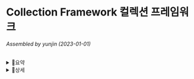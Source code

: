  # Collection Framework 컬렉션 프레임워크 
_Assembled by yunjin (2023-01-01)_

</br>

<details>
<summary>🔎요약</summary>
<div markdown="1">

#### 🕵🏻‍♂️ Collection Framework 
> - `다수의 객체(데이터)를 다루기 위함` 
> 	
> #### Collection
> - 사전적의미론 여러 객체(데이터)를 모아 놓은 것을 의미함
> - `List, et의 공통 부분만 뽑아 놓은 Collection 인터페이스`라고함 (Map 제외)
> - List, Set은 Collection의 자손이기 때문에 collection 인터페이스가 가지고 있는 모든 메서드를 가지고 있음
> - Collection 인터페이스를 구현한 클래스를 List, Set 이라고 보면 됨
> 
> #### Framework
> - 프로그램을 만들 때 정해진 툴

#### List, Set, Map 간단 정리
> - `데이터를 다루기 위한 컬렉션 프레임워크`의 핵심 인터페이스는 크게 3가지 존재
> #### List 
> - `순서 유지O, 중복 허용 O`
> - ArrayList, LinkedList (List 인터페이스를 구현한 핵심 클래스)
>
> #### Set
> - `순서 유지X, 중복 허용 X`
> - HashSet, TreeSet (Set 인터페이스를 구현한 핵심 클래스)
> - 집합과 관련된 메서드 존재  
>	→ addAll(합집합), containsAll(부분집합), removeAll(차집합), retainAll(교집합)
> 
> #### Map
> - `순서 유지X, Key-중복 허용 X, Value-중복 허용 O`
> - HashMap, TreeMap (Map인터페이스를 구현한 핵심 클래스)
> - LinkedHashMap은 순서가 있음
> - HashMap 동기화 X, HashTable 동기화 O (13장 쓰레드)
> - entrySet() key-value 쌍을 Map.Entry타입의 객체로 저장함
> - values() return 타입이 Collection    
>	→ Collectoin은 List, Set 모두 포함되어 있어서 중복이 있어도 되고, 없어도 됨
>	
> #### 자료구조
> - 이 외에도 여러가지 컬렉션에 있고 `데이터를 잘 다루기 위해서는 어떤 식으로 저장 해야 되는 지 어떤 구조로 저장해야 되는 지` 정리해 놓은 학문이 자료구조임
> - 모든 Data Structure는 배열(연속)/연결(비연속)기반으로 되어 있음	
> 
</div>
</details>
 
<details>
<summary>🔎상세</summary>
<div markdown="1">     
	
#### 🕵🏻‍♀️ Collection Framework 
> - 다수의 객체(데이터)를 다루기 위함 
> - 정형화된 lib를 이용해 수월한 프로그래밍 하기 위함 
> - 프레임워크를 사용하면 생산성이 올라가고, 유지보수에 용이함 
> - java.util 패키지에 포함되어 있고, jdk1.2부터 제공되어 있음 
> - 검색, 저장, 정렬, 삭제 
>
> ##### Collection 기본 메서드
> - add(), remove(), size(), isEmpty(), iterator(), clear(), equals(), hashCode(), toArray(), contains(), retain() 등
> 
> ##### [`+여기서 잠깐`]() 객체를 다룬 다는 것은?   	
>  - 데이터를 저장,삭제,검색,정렬을 하는 것을 의미함    
>
> ##### [`+여기서 잠깐`]() 객체를 다룬 다는 것은?  	 
>  - lib란 : 기능을 의미   	 
>	
> #### List, Set, Map 
> - List : 순서가 있고 데이터의 중복 허용함    
> 	→ 구현 클래스 : ArrayList, LinkedList, Stack, Vector 등
> - Set : 순서를 유지하지 않고 데이터의 중복 허용안함   
> 	→ 구현 클래스 : HashSet, TreeSet 등  
> - Map : 키(key)와 값(value)이 한 쌍으로 이루어진 데이터 집합   
>	순서는 유지하지 않음. 키는 중복 허용하지 않고, 값은 중복을 허용함   
> 	→ 구현 클래스 : HashMap, TreeMap, HashTable, Properties 등 
> - List, Set의 공통 부분을 뽑아서 Collection이라는 인터페이스를 따로 정의함
> 
> 
> #### Collection
> - 여러 객체(데이터)를 모아 놓은 것을 의미
> 
> #### Framework
> - 프로그램을 만들 때 정해진 툴
> 
#### List 
>
>
>                      List
>        ↗              ↑             ↖
>     Vector(old) | *ArrayList(new) | *LinkedList
>        ↑
>     Statck
>	
> - Vector(old) ≒ ArrayList(new)    
> - Vector(old) : 동기화 O
> - ArrayList(new) : 동기화 X   
> - List 인터페이스는 순서 유지 O, 중복 허용 O  
>     
> #### 메서드
> - 추가 add, 
> - 삭제 remove
> - 검색 indexOf, lastIndexOf
> - 변경 set
> - 정렬 sort
> - 읽기 get, subList
> 
> #### ArrayList (배열기반)
>> - List 인터페이스 구현함   
>>	→ List가 붙으면 List 인터페이스 구현했구나 알 수 있음
>> - 저장 순서가 유지되고, 중복을 허용함
>> - Array 배열로 데이터 저장공간은 배열을 사용함 (배열기반)		
>> - 배열을 한번 생성하면 길이 못바꿈 (배열의 길이 불변)     
>>	→ 배열의 길이가 넉넉하지 못하면 배열을 새로 생성해서 복사해서 넣어야 하기 때문에 성능이 떨어짐
>> 
>> #### Vector
>>> - Vector 클래스를 안을 보면 객체배열이 있고, 자체적으로 동기화 처리 되어 있음  
>>> - Object[] 객체배열에는 모든 객체의 배열을 저장할 수 있음 (다형성)    
>>> 	→ 다형성 : 조상 타입의 참조변수로 자손 객체를 다를 수 있음 
>> 
>> #### Array 장단점
>>> ##### 장점
>>> - 순차적인 데이터 추가/삭제 빠름 (끝에 추가, 삭제) 
>>> - 배열은 구조가 간단하고, 데이터를 읽는 데 걸리는 시간(접근시간, access time)이 짧음  
>>> ##### 단점	
>>> - 크기변경 불가, 데이터 중간에 조작하는 추가/삭제 시간 많이 걸림 	
>>> - 비순차적인 데이터의 추가, 변경, 삭제 시간이 많이 걸림 
>>> * 크기를 변경해야 하는 경우 (새로운 배열 생성 후 데이터 복사)  
>>> 	1. 더 큰 배열 생성 
>>> 	2. 내용 복사 
>>> 	3. 참조변경 
>>> * 크기 변경을 피하기 위해 충분히 큰 배열을 생성하면, 메모리 낭비됨
> 
>  #### LinkedList (연결기반) 
>> - 배열의 단점을 보완
>> - 불연속적 (불연속적으로 존재하는 데이터를 연결, 노드마다 연결)
>> - 다음요소, 다음노드만 참조함 (next)
>> 
>> ##### 장점
>> - 변경에 유리
>> - 데이터의 추가 (한 번의 노드객체 생성과 두 번의 참조변경만으로 가능)	
>> - 데이터의 삭제 (한 번의 참조변경만으로 가능)
>>
>> ##### 단점	
>> - 접근성이 나쁨
> 
> #### Doubly LinkedList (이중 연결리스트)
>> - 연결리스트 단점을 보완해 접근성을 향상 시킴
>> - 장점 : 접근성 향상, 바로 앞뒤 이동 좋음. 이전/다음 노드 참조 (next, previous)
>> - 단점 : 한번에 2-3개 요소를 건너 뛸 수 없음
> 
> #### Doubly Circular LinkedList (이중 원형 연결리스트)
>> - 맨 앞/뒤 요소 연결됨 (ex, TV채널 0번, 99번..)  
>> - 이중 연결리스트로 구현되어 있음  
> 
> #### ArrayList vs LinkedList 성능비교
>> - 순차 데이터 추가/삭제 : ArrayList 승
>> - 비순차 데이터 추가/삭제 : LinkedList 승 (20배 차이)
>> - 접근시간 : ArrayList 승   
>>   → 인덱스가 n인 데이터의 주소(접근시간) = 배열의 주소 + n*데이터 타입의 크기 
>> 
>> |**Collection**|읽기(접근시간)|변경(추가/삭제)|단점|비고|
>> |:---:|---:|---|:---|:---|
>> |ArrayList|⭐빠름|느림(순차적인 추가/삭제 빠름⭐)|비효율적인 메모리 사용|배열기반,순차적,연속적
>> |LinkedList|느림|빠름⭐|데이터가 많을 수록 접근성이 떨어짐|연결기반,비순차적,비연속
>> 
>> * ArrayList 비효율적인 메모리 사용   
>>	→ 성능을 높히기 위해서 배열의 크기를 높게 잡을 때, 배열의 단점이 복사/이동이 문제임   
>>	그걸 적게 일어나게 하려면 크기를 크게 잡아야 해서 비효율적임
>
> #### Stack
>> - LIFO 구조 (Last In First Out)   
>> - 마지막에 저장된 것을 제일 먼저 꺼내게 됨
>> - 제일 처음 저장된 것을 마지막에 꺼내게 됨  
>> - 저장(push), 추출(pop)   
>> - 스택을 구현할 때 배열(Array) 적합함  
>>	→ 이유? 순차적인 추가/삭제에 용이하기 때문 
>>  	
>> #### 메서드  
>> - boolean empty() : 스택이 비어있는 지 알려줌  
>> - Object peek() : 스택의 맨 위에 저장된 객체 반환. Exception 발생 (try-catch체크)  
>> - Object pop() : 스택 맨 위에 저장된 객체를 반환. Exception 발생 (try-catch체크)  
>> - Object push(Object item) : 스택에 객체를 저장  
>> - int search(Object o) : 객체를 찾아 위치 반환, 못찾으면 -1 (배열과 달리 위치는 0이 아닌 1부터 시작)  
>> - `스택은 클래스임(구현체)`. 큐는 인터페이스  
> 
> #### Queue(큐)
>> - FIFO 구조 (First In First Out)
>> - 제일 먼저 저장한 것을 제일 먼저 꺼내게 됨  
>> - 마지막에 저장된 것이 마지막에 꺼내게 됨  
>> - 저장(offer), 추출(poll) 
>> 
>> - 큐를 구현할 때 배열(LinkedList) 적합함    
>>	→ 이유? 요소를 삭제하면 앞뒤 자리 이동없이 주소만 연결해주면 되기 때문에 링크드리스트가 용이함   
>> #### 메서드
>> - boolean add() : 추가, 저장공간 부족하면 Exception 발생 (try-catch체크)
>> - Object  remove() : 삭제, 비어있으면 Exception 발생 (try-catch체크)
>> - Object element() :  삭제없이 요소를 읽어옴. Exception 발생
>> - boolean offer(Object o) : 큐에 객체를 저장
>> - Object poll() : 삭제, 비어 있으면 null 반환 (if로 null 체크)
>> - Object peek() : 삭제없이 요소를 읽어온다. 큐가 비어 있으면 null 반환
>> - `큐는 인터페이스`이다. 그러므로 큐를 구현하는 방법은
>>	1. Queue 직접구현
>>	2. Queue 구현한 클래스 사용 ex) queue q = new LinkedList(); 
> #### Stack vs Queue 비교
>> |**List**|구현체|장단점| 
>> |:---:|:---|:---| 
>> |Stack|ArrayList 구현하는 게 유리함|중간에 추가와 삭제하면 자리 이동해야되서 비효율적 
>> |Queue|LinkedList 사용하면 적합함|중간에 추가와 삭제할 때 자리이동 안해도 되서 유리함	 
>
>
#### 🕵 Collection Framework 데이터 읽기  
> #### Iterator, ListIterator, Enumeration  
>> - 컬렉션에 저장된 데이터를 읽는데 사용되는 `인터페이스`   
>> - 컬렉션 종류마다 읽어오는 방법이 다른데 iterator의 `표준화`된 방법을 통해 요소를 읽어옴  
>> - Enumeration은 Iterator의 구버전   
>> 	
>> #### 메서드  
>> - boolean hasNext() : 읽어 올 요소가 남아있는 지 확인함  
>> - Object next() : 다음 요소를 읽어 옴  
>	
> #### Iterator 
>> - Iterator는 단반향으로 데이터를 읽음
>> - `컬렉션(List/Set/Map)마다 구조가 달라 읽어오는 방법이 다름`  
>>	→  `저장된 요소들을 읽어오는 방법을 Iterator로 표준화 한 것` 
>	
> #### Iterator (1회용)	
>> - Iterator는 `1회용`이라 다 쓰고 나면 다시 얻어와야 해서 `새로운 Iterator를 만들`어야 함  
>> ```    
>> ListIterator it = tmp.listIterator();
>>
>> while(it.hasNext()) {
>>      System.out.println(++i + "." + it.next());
>> }
>>
>>
>> ListIterator it2 = tmp.listIterator();
>>
>> while(it2.hasNext()) {
>>      System.out.println(++i + "." + it2.next());
>> }  
>> ```
>	
> #### ListIterator 양방향
>> - ListIterator는 `양방향`으로 데이터를 읽어 옴
>> - 이전 요소 읽어올 수 있음 
>> - ex) LinkedList 데이터 요소를 읽어 올 때 listIterator() 메서드를 이용함 	
> 
> #### Map
>> - `Collection 자손이 아니기 때문에 Iterator 메서드가 없음`
>> - Map에서 데이터를 불러오려면 (Set type)KeySet(), (Set type)entrySet(), (Collections)values() 호출
>> 
>> #### 메서드 
>> - keySet() 
>> - entrySet()  
>> - values()    
>>	→ `KeySet(), entrySet(), values()를 이용해 Set(KeySet,entrySet)이나 Collection(values) 얻어 온 후 Iterator를 호출`해야 함 
>>	
>> ##### [`+여기서 잠깐`]() entry란?   
>> 	- k,v 한쌍을 의미함   
> 
> 
> #### Array 
>> - 배열을 다루기 편리한 메서드(static) 제공 
>> - Objects, Collections, Math  
>> 	→ util 클래스라고 부름
>> 
>> #### 배열의 출력 
>> - toString() 
>> 
>> #### 배열의 복사 
>> - copyOf() // end 
>> - copyOfRange() // from-to범위 
>> 
>> #### 배열 채우기 
>> - fill() // 특정값을 채움 
>> - setAll() // 람다식을 이용해서 채움
>> 
>> #### 배열의 정렬과 검색   
>> - sort()   
>> - binarySearch()   
>>	→ 이진탐색(이진검색/이분검색)은 정렬 되어 있을 때만 가능함  
>>	→ 1. 정렬(sort) 2. binarySearch() 메서드 사용  
>> - 순차검색(탐색)  
>>	→ 순서대로 찾음   
>> #### 다차원 배열의 출력  
>> - deepToString() 
>> - deepEquals() 
> 
> 
> ### List vs 배열 차이 
>> List : 읽기 전용 
>> Array : 읽기, 변경 가능 
>> ``` 	
>> 읽기전용
>> List list = Arrays.asList(new Integer[]{1,2,3,4,5,});
>> List list = Arrays.asList(1,2,3,4,5)
>> 
>> 
>> 변경가능
>> List list = new ArrayList(Arrays.asList(1,2,3,4,5));
>> ``` 
>
>	
> #### Comparator와 Comparable
>> - `정렬기준 제공하는 인터페이스` 
>> - 객체 정렬에 필요한 메서드(정렬기준)를 정의한 인터페이스  
>> ※ 인터페이스로 기본클래스에 구현된 경우도 있고 추가 구현 시, 추상메서드만 존재하여 오버라이딩 해야함  
>> 
>> #### Comparator 
>> - int compare(Object o1, Object o2); // o1,o2 두 객체 비교  
>> - boolean equals(Object obj); // 오버라이딩  
>> 
>> #### Comparable  
>> - int compareTo(Object o); // 주어진 객체 o와 자신(this) 비교   
>> 
>> #### compare()와 compareTo() 메서드  
>> - 두 대상을 비교 후 결과에 따라 같으면 0, 왼쪽이 크면 양수, 오른쪽 크면 -1로 반환 
>> - ex) 3<9 (-) | 9>3 (+) 
>>
>> ##### [`+여기서 잠깐`]() 정렬 sort() 방법 
>> 	1. 두 대상 비교 (대상) 
>>	2. 자리바꿈 (기준) 
>>	→ 오름차순, 내림차순에 따라 자리 변동 
>>	3. 1,2번 반복 (반복)            
>>    - 정렬 방법은 똑같다. 단, 전략이 다르다. (정렬기준 등)
>>    
#### Set
>
>                 Set
>        ↗         ↑
>     HashSet*   SortedSet
>                   ↑
>                TreeSet*
>  
> - Set 인터페이스 - 순서 X, 중복 X
> 
> #### 집합관련 메서드
> - addAll(합집합), containsAll(부분집합), removeAll(차집합), retainAll(교집합)
>
> #### HashSet
>> - `순서를 유지하지 않고 중복을 허용하지 않음`
>> - `Set 인터페이스를 구현`한 대표적인 컬렉션 클래스
>> - `순서를 유지하려면, LinkedHashSet`클래스를 사용하면 된다.
>>
>> #### 주요 메서드
>> - HashSet()
>> - HashSet(Collection c) 생성자
>> - HashSet(int initialCapacity) 초기용량
>> - HashSet(int initialCapacity, float loadFactor) 조건 0.8이면 80%차면 언제로 2배로 늘릴 것인지. (언제)
>> - 보통 컬렉션 클래스들은 공간이 부족하면 스스로 늘리지만, loadFactor 통해 설정할 수 있음
>> 
>> 
>> ##### 추가
>> - boolean add(Object o)
>>   - HashSet은 객체를 저장하기 전에 기존에 같은 객체가 있는 지 확인
>>   - 같은 객체가 없으면 저장하고, 있으면 저장하지 않음
>>   - add() 메서드 실행 시, equals(), hashCode() 호출해서 중복 유무 확인함
>>   - equals(), hashCode()는 Object클래스에 있음
>>   - equals(), hashCode()를 overriding 하지 않으면 HashSet이 제대로 동작안함
>> - boolean addAll(Collection c) 합집합
>>
>> ##### 삭제
>> - boolean remove(Object o)
>> - boolean removeAll(Collection c) 교집합
>> - boolean retainAll(Collection c) 차집합
>> - void clear() 모두삭제
>> 
>> ##### 포함여부
>> - boolean contains(Object o)
>> - boolean containsAll(Collection c) Collection에 담긴 여러객체 모두 포함되어 있는 지
>> - Iterator iterator()
>> 
>> ##### 기타
>> - boolean isEmpty() 비어 있는 지 확인
>> - int size()
>> - Object[] toArray() 객체 배열로 반환
>> - Object[] toArray(Object[ ] a)
>
> #### TreeSet
>> - `범위 검색와 정렬에 유리한` 컬렉션 클래스
>> - `HashSet보다 데이터 추가, 삭제에 시간 소요`됨
>> - 이진 탐색 트리(binary search tree)로 구현됨
>>   - 이진 트리는 모든 노드가 최대 0~2개인 하위 노드를 갖음
>>   - 각 요소(node)가 나무(tree)형태로 연결 (LinkedList의 변형)
>>   - 루트(root)부터 시작됨
>> 
>> ##### 주요 메서드
>> - TreeSet() 기본 생성자
>> - TreeSet(Collection c) 주어진 컬렉션을 저장하는 TreeSet을 생성
>> - TreeSet(Comparator comp) 주어진 `정렬기준`으로 정렬하는 TreeSet을 생성
>> 
>> ##### 검색
>> - SortedSet subSet(Object fromElement, Object toElement) 범위 검색의 결과 반환 (끝 범위 포함 안함)
>> - SortedSet headSet(Object toElement) 지정된 객체보다 작은 값의 객체들을 반환
>> - SortedSet tailSet(Object fromElement) 지정된 객체보다 큰 값의 객체들을 반환
>> 
>> ##### 이진 탐색 트리(Binary Search Tree)
>> - 부모보다 작은 값은 왼쪽, 큰 값은 오른쪽에 저장
>> - `데이터가 많아질 수록 추가, 삭제에 시간이 더 걸림 (왜? 비교 횟수가 증가하기 때문)`
>> - 이진트리 종류 중 하나임
>>
>> ##### 트리 순회(Binary Tree Travelsal)
>> - 이진 트리의 모든 노드를 한번씩 읽는 것을 트리 순회라함
>> - 전위(pre order), 중위(in order), 후위(post order), 레벨(level order) 순회법이 있음
>> - 중위 순위면 오름차순으로 정렬됨
>> ##### TreeSet 데이터 저장
>> - 데이터 저장 시, 중복을 허용하지 않기 하기 위해 비교기준을 줘야 함
>> - 방법1
>>   - add(Object o) : 저장하는 o 객체가 Comparable 구현
>>   - 저장하는 객체에 Comparable 인터페이스를 구현하여 compareTo(Object o) 메서드 오버라이딩
>> - 방법2
>>   - TreeSet(Comparator comp) : 
>>     TreeSet() 생성자에 정렬기준을 갖는 Comparator 인터페이스를 구현하는 클래스 생성 및 compare(Object o1, Object o2) 오버라이딩
>
> #### TreeSet vs HashSet 요약 비교
>> ##### TreeSet vs HashSet 특징 비교
>> - TreeSet : 범위검색, 정렬에 유리한 클래스
>> - HashSet :  TreeSet보다 데이터 추가, 삭제에 유리한 클래스이나
>>   HashSet은 정렬 필요 (List 생성 후 sort() 해야함)
>>
>> ##### HashSet vs TreeSet add()시 정렬비교
>> - HashSet  :  저장하는 객체에 equals(), hashCode() 오버라이딩 
>> - TreeSet :  비교기준 Comparator 가 없으면 저장하는 객체 Comparable 구현 compareTo() 오버라이딩. 
>>   비교기준 Comparator 구현할 때 compare() 오버라이딩
>> 
>> ※ 기본 및 자체 클래스에 구현되어 있는 경우도 있고, 없는 경우는 추가 구현 및 비교기준 메서드 오버라이딩 해야한다. 
>> add() 메서드는 바로 데이터를 저장하는 게 아니고 내부적으로 데이터들을 비교하면서 저장합니다. 
>> 비교할 때 비교 기준이 있어야 하는데, 그 비교 기준을 제공하는 Comparator가 있습니다.
>> Comparator 기준이 없으면 저장하는 객체의 Comparable를 사용합니다.
>> 원래는 비교 기준이 필수 이다. 안주면 저장하는 객체의 Comparable 이용합니다.
>
#### Map 
>
>
>	                       Map
>          ↗              ↑               ↖
>     HashTable(old)  HashMap(new)*     SortedMap
>                         ↑                ↑
>                    LinkedHashMap     TreeMap*
>                     (순서 o)
>
>     HashTable 동기화 o
>     HashMap 동기화 x
> 
> - 인터페이스 - 순서 X, 중복(키X, 값o)
> - Map 인터페이스 구현, 데이터를 키와 값의 쌍으로 저장
> - HashMap(동기화x)은 Hashtable(동기화O)의 신버전
> - 순서를 유지하려면, LinkedHashMap 클래스를 사용하면 됨
>  
> ##### Map 주요 메서드
> - 삭제 clear, remove 
> - 검색 get, containsKey, containsValue
> - 저장 put
> - 읽기 entrySet, keySet, values
> 
> ##### HashMap
> - Map 인터페이스 구현한 대표적인 컬렉션 클래스
> - 순서를 유지하지 않고, 키는 중복을 허용하지 않으며 값은 중복을 허용함
> - 해싱(Hashing)기법으로 데이터 저장. 데이터가 많아도 검색이 빠름
> 
> ##### HashMap 주요 메서드
> - HashMap()
> - HashMap(int initialCapacity) //배열의 초기용량
> - HashMap(int initialCapacity, float loadFactor)
> - HashMap(Map m)
>
> ##### 해싱 hashing
> - 해시함수로 해시 테이블에 데이터 저장, 검색
> - 키를 넣으면 해시함수로부터 해시코드(저장위치)가 나옴
> - 해당 저장위치에 저장되어 있는 데이터들을 해시 테이블(hash table)이라고 함
> - 해시 테이블은 배열과 링크드 리스트가 조합된 형태
> - 배열의 접근성(인덱스 위치로 데이터 찾음) + 링크드리스트의 변경하기 유리한 장점이 섞인 것
> - 해시함수는 Object.hash() 메서드를 이용하면 됨
> - 해시함수를 사용한 클래스 : HashTable, HashMap, HastSet
> 
> ##### TreeMap
> - 범위 검색과 정렬에 유리한 컬렉션 클래스
> - HashMap보다 데이터 추가, 삭제에 시간이 더 걸림 (왜? 비교 횟수 증가로)
> - TreeSet과 같은 특성을 가짐. 이진 탐색 트리로 구현되어 있음 
> 
> ##### 해싱 (해시 테이블에서 저장된 데이터 가져오는 과정)
> 1. 키로 해시함수를 호출해서 해시코드(배열의 index)를 받환 받음
> 2. 해시코드(해시함수의 반환값)에 대응하는 링크드리스트를 배열에서 찾음
> 3. 링크드리스트에서 키와 일치하는 데이터를 찾음
> ※ 해시함수는 같은 키에 대해 항상 같은 해시코드를 반환해야함
> ※ 서로다른 키일지라도 같은 값의 해시코드를 반환할 수도 있음
> 
#### Collections
> - 컬렉션을 위한 메서드(static) 제공
> - fill(), copy(), sort(), binarySearch()
> - singletonXXX(), checkedXXX()
>
#### 컬렉션 클래스 정리 및 요약


</div>
</details> 
  





